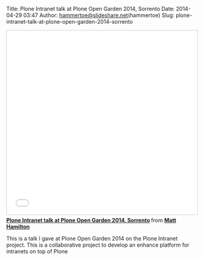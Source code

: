 Title: Plone Intranet talk at Plone Open Garden 2014, Sorrento
Date: 2014-04-29 03:47
Author: hammertoe@slideshare.net(hammertoe)
Slug: plone-intranet-talk-at-plone-open-garden-2014-sorrento

<iframe src="//www.slideshare.net/slideshow/embed_code/key/Gp2G7EgRluNvye" width="595" height="485" frameborder="0" marginwidth="0" marginheight="0" scrolling="no" style="border:1px solid #CCC; border-width:1px; margin-bottom:5px; max-width: 100%;" allowfullscreen> </iframe> <div style="margin-bottom:5px"> <strong> <a href="//www.slideshare.net/hammertoe/plone-intranet-talk-at-plone-open-garden-2014-sorrento" title="Plone Intranet talk at Plone Open Garden 2014, Sorrento" target="_blank">Plone Intranet talk at Plone Open Garden 2014, Sorrento</a> </strong> from <strong><a href="//www.slideshare.net/hammertoe" target="_blank">Matt Hamilton</a></strong> </div>

This is a talk I gave at Plone Open Garden 2014 on the Plone Intranet
project. This is a collaborative project to develop an enhance platform
for intranets on top of Plone

